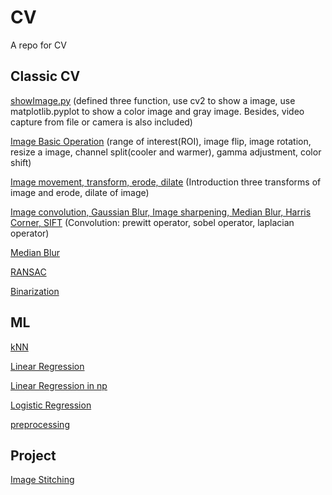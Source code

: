 # CV
A repo for CV

## Classic CV
[showImage.py](https://github.com/CagyJ/CV/blob/master/ClassicCV/0showImage.py) (defined three function, use cv2 to show a image, use matplotlib.pyplot to show a color image and gray image. Besides, video capture from file or camera is also included)

[Image Basic Operation](https://github.com/CagyJ/CV/blob/master/ClassicCV/1basicOperation.py) (range of interest(ROI), image flip, image rotation, resize a image, channel split(cooler and warmer), gamma adjustment, color shift)

[Image movement, transform, erode, dilate](https://github.com/CagyJ/CV/blob/master/ClassicCV/2transform.py) (Introduction three transforms of image and erode, dilate of image)

[Image convolution, Gaussian Blur, Image sharpening, Median Blur, Harris Corner, SIFT](https://github.com/CagyJ/CV/blob/master/ClassicCV/3Convolution&FP.py) (Convolution: prewitt operator, sobel operator, laplacian operator)


[Median Blur](https://github.com/CagyJ/CV/blob/master/ClassicCV/4MedianBlur.py)

[RANSAC](https://github.com/CagyJ/CV/blob/master/ClassicCV/ransac.py)

[Binarization]()


## ML
[kNN](https://github.com/CagyJ/CV/tree/master/ML/kNN)

[Linear Regression](https://github.com/CagyJ/CV/blob/master/ML/linear/linear_regression.py)

[Linear Regression in np](https://github.com/CagyJ/CV/blob/master/ML/linear/linear_regression_np.py)

[Logistic Regression](https://github.com/CagyJ/CV/blob/master/ML/logistic/logistic.py)

[preprocessing](https://github.com/CagyJ/CV/blob/master/ML/preprocessing.py)

## Project
[Image Stitching](https://github.com/CagyJ/CV/tree/master/project/image%20stitching)